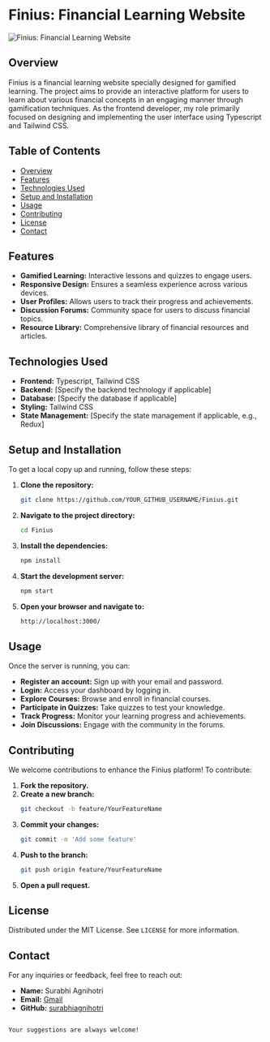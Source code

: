 
# Finius: Financial Learning Website

![Finius: Financial Learning Website](finius.png)

## Overview

Finius is a financial learning website specially designed for gamified learning. The project aims to provide an interactive platform for users to learn about various financial concepts in an engaging manner through gamification techniques. As the frontend developer, my role primarily focused on designing and implementing the user interface using Typescript and Tailwind CSS.

## Table of Contents

- [Overview](#overview)
- [Features](#features)
- [Technologies Used](#technologies-used)
- [Setup and Installation](#setup-and-installation)
- [Usage](#usage)
- [Contributing](#contributing)
- [License](#license)
- [Contact](#contact)

## Features

- **Gamified Learning:** Interactive lessons and quizzes to engage users.
- **Responsive Design:** Ensures a seamless experience across various devices.
- **User Profiles:** Allows users to track their progress and achievements.
- **Discussion Forums:** Community space for users to discuss financial topics.
- **Resource Library:** Comprehensive library of financial resources and articles.

## Technologies Used

- **Frontend:** Typescript, Tailwind CSS
- **Backend:** [Specify the backend technology if applicable]
- **Database:** [Specify the database if applicable]
- **Styling:** Tailwind CSS
- **State Management:** [Specify the state management if applicable, e.g., Redux]

## Setup and Installation

To get a local copy up and running, follow these steps:

1. **Clone the repository:**
    ```sh
    git clone https://github.com/YOUR_GITHUB_USERNAME/Finius.git
    ```

2. **Navigate to the project directory:**
    ```sh
    cd Finius
    ```

3. **Install the dependencies:**
    ```sh
    npm install
    ```

4. **Start the development server:**
    ```sh
    npm start
    ```

5. **Open your browser and navigate to:**
    ```sh
    http://localhost:3000/
    ```

## Usage

Once the server is running, you can:

- **Register an account:** Sign up with your email and password.
- **Login:** Access your dashboard by logging in.
- **Explore Courses:** Browse and enroll in financial courses.
- **Participate in Quizzes:** Take quizzes to test your knowledge.
- **Track Progress:** Monitor your learning progress and achievements.
- **Join Discussions:** Engage with the community in the forums.

## Contributing

We welcome contributions to enhance the Finius platform! To contribute:

1. **Fork the repository.**
2. **Create a new branch:**
    ```sh
    git checkout -b feature/YourFeatureName
    ```
3. **Commit your changes:**
    ```sh
    git commit -m 'Add some feature'
    ```
4. **Push to the branch:**
    ```sh
    git push origin feature/YourFeatureName
    ```
5. **Open a pull request.**

## License

Distributed under the MIT License. See `LICENSE` for more information.

## Contact

For any inquiries or feedback, feel free to reach out:

- **Name:** Surabhi Agnihotri
- **Email:** [Gmail](surabhi.2125cs1188@kiet.edu)
- **GitHub:** [surabhiagnihotri](https://github.com/surabhiagnihotri)
```

Your suggestions are always welcome!
